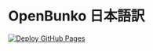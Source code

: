 # OpenBunko 日本語訳

[![Deploy GitHub Pages](https://github.com/OpenBunko/openbunko-ja/actions/workflows/deploy.yml/badge.svg)](https://github.com/OpenBunko/openbunko-ja/actions/workflows/deploy.yml)
